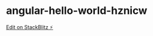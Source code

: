 # angular-hello-world-hznicw

[Edit on StackBlitz ⚡️](https://stackblitz.com/edit/angular-hello-world-hznicw)